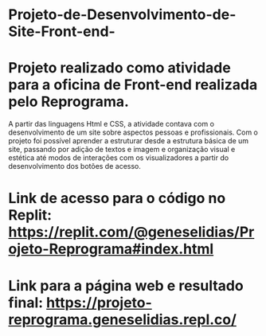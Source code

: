 # Projeto-de-Desenvolvimento-de-Site-Front-end-

# Projeto realizado como atividade para a oficina de Front-end realizada pelo Reprograma.


A partir das linguagens Html e CSS, a atividade contava com o desenvolvimento de um site sobre aspectos pessoas e profissionais. Com o projeto foi possível aprender a estruturar desde a estrutura básica de um site, passando por adição de textos e imagem e organização visual e estética até modos de interações com os visualizadores a partir do desenvolvimento dos botões de acesso.



# Link de acesso para o código no Replit: https://replit.com/@geneselidias/Projeto-Reprograma#index.html


# Link para a página web e resultado final: https://projeto-reprograma.geneselidias.repl.co/
